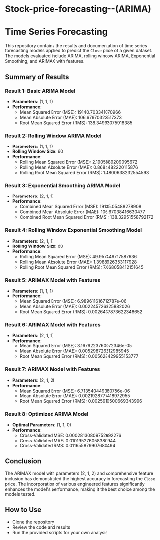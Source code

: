 # Stock-price-forecasting--(ARIMA)

# Time Series Forecasting

This repository contains the results and documentation of time series forecasting models applied to predict the `Close` price of a given dataset. The models evaluated include ARIMA, rolling window ARIMA, Exponential Smoothing, and ARIMAX with features.

## Summary of Results

### Result 1: Basic ARIMA Model
- **Parameters**: (1, 1, 1)
- **Performance**:
  - Mean Squared Error (MSE): 19140.703341070966
  - Mean Absolute Error (MAE): 106.67970323517373
  - Root Mean Squared Error (RMS): 138.34993075918385

### Result 2: Rolling Window ARIMA Model
- **Parameters**: (1, 1, 1)
- **Rolling Window Size**: 60
- **Performance**:
  - Rolling Mean Squared Error (MSE): 2.1905889209095672
  - Rolling Mean Absolute Error (MAE): 0.8684482220115876
  - Rolling Root Mean Squared Error (RMS): 1.4800638232554593

### Result 3: Exponential Smoothing ARIMA Model
- **Parameters**: (2, 1, 1)
- **Performance**:
  - Combined Mean Squared Error (MSE): 19135.05488278908
  - Combined Mean Absolute Error (MAE): 106.67038416630477
  - Combined Root Mean Squared Error (RMS): 138.32951558792172

### Result 4: Rolling Window Exponential Smoothing Model
- **Parameters**: (2, 1, 1)
- **Rolling Window Size**: 60
- **Performance**:
  - Rolling Mean Squared Error (MSE): 49.957449717587636
  - Rolling Mean Absolute Error (MAE): 1.3988926353117928
  - Rolling Root Mean Squared Error (RMS): 7.068058412151645

### Result 5: ARIMAX Model with Features
- **Parameters**: (1, 1, 1)
- **Performance**:
  - Mean Squared Error (MSE): 6.989611616712787e-06
  - Mean Absolute Error (MAE): 0.002245726825882026
  - Root Mean Squared Error (RMS): 0.0026437873622348652

### Result 6: ARIMAX Model with Features
- **Parameters**: (2, 1, 1)
- **Performance**:
  - Mean Squared Error (MSE): 3.1679223760072346e-05
  - Mean Absolute Error (MAE): 0.005298726212985945
  - Root Mean Squared Error (RMS): 0.005628429955153777

### Result 7: ARIMAX Model with Features
- **Parameters**: (2, 1, 2)
- **Performance**:
  - Mean Squared Error (MSE): 6.713540449360756e-06
  - Mean Absolute Error (MAE): 0.0021928777418972955
  - Root Mean Squared Error (RMS): 0.0025910500669343996

### Result 8: Optimized ARIMA Model
- **Optimal Parameters**: (1, 1, 0)
- **Performance**:
  - Cross-Validated MSE: 0.00028130809752692276
  - Cross-Validated MAE: 0.010195276058380944
  - Cross-Validated RMS: 0.011655879907680494

## Conclusion
The ARIMAX model with parameters (2, 1, 2) and comprehensive feature inclusion has demonstrated the highest accuracy in forecasting the `Close` price. The incorporation of various engineered features significantly enhances the model's performance, making it the best choice among the models tested.

## How to Use
- Clone the repository
- Review the code and results
- Run the provided scripts for your own analysis

